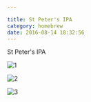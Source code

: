 ```yaml
---

title: St Peter's IPA
category: homebrew
date: 2016-08-14 18:32:56
---
```


St Peter's IPA

![1]({{site.url}}/assets/images/2016/08/14/IMAG0902.jpg)

![2]({{site.url}}/assets/images/2016/08/14/IMAG0903.jpg)

![3]({{site.url}}/assets/images/2016/08/14/IMAG0904.jpg)
